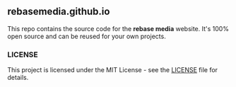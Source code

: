 ## rebasemedia.github.io

This repo contains the source code for the **rebase media** website. It's 100% open source and can be reused for your own projects.

### LICENSE

This project is licensed under the MIT License - see the [LICENSE](LICENSE) file for details.